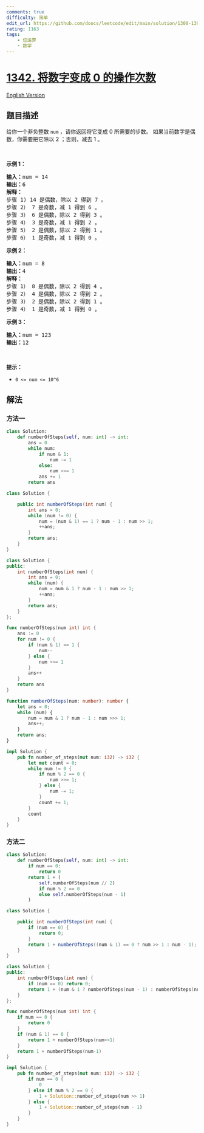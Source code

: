 ```yaml
---
comments: true
difficulty: 简单
edit_url: https://github.com/doocs/leetcode/edit/main/solution/1300-1399/1342.Number%20of%20Steps%20to%20Reduce%20a%20Number%20to%20Zero/README.md
rating: 1163
tags:
    - 位运算
    - 数学
---
```


# [1342. 将数字变成 0 的操作次数](https://leetcode.cn/problems/number-of-steps-to-reduce-a-number-to-zero)

[English Version](/solution/1300-1399/1342.Number%20of%20Steps%20to%20Reduce%20a%20Number%20to%20Zero/README_EN.md)

## 题目描述

<!-- 这里写题目描述 -->

<p>给你一个非负整数&nbsp;<code>num</code>&nbsp;，请你返回将它变成 0 所需要的步数。 如果当前数字是偶数，你需要把它除以 2 ；否则，减去 1 。</p>

<p>&nbsp;</p>

<p><strong>示例 1：</strong></p>

<pre><strong>输入：</strong>num = 14
<strong>输出：</strong>6
<strong>解释：
</strong>步骤 1) 14 是偶数，除以 2 得到 7 。
步骤 2） 7 是奇数，减 1 得到 6 。
步骤 3） 6 是偶数，除以 2 得到 3 。
步骤 4） 3 是奇数，减 1 得到 2 。
步骤 5） 2 是偶数，除以 2 得到 1 。
步骤 6） 1 是奇数，减 1 得到 0 。
</pre>

<p><strong>示例 2：</strong></p>

<pre><strong>输入：</strong>num = 8
<strong>输出：</strong>4
<strong>解释：</strong>
步骤 1） 8 是偶数，除以 2 得到 4 。
步骤 2） 4 是偶数，除以 2 得到 2 。
步骤 3） 2 是偶数，除以 2 得到 1 。
步骤 4） 1 是奇数，减 1 得到 0 。
</pre>

<p><strong>示例 3：</strong></p>

<pre><strong>输入：</strong>num = 123
<strong>输出：</strong>12
</pre>

<p>&nbsp;</p>

<p><strong>提示：</strong></p>

<ul>
	<li><code>0 &lt;= num &lt;= 10^6</code></li>
</ul>

## 解法

### 方法一

<!-- tabs:start -->

```python
class Solution:
    def numberOfSteps(self, num: int) -> int:
        ans = 0
        while num:
            if num & 1:
                num -= 1
            else:
                num >>= 1
            ans += 1
        return ans
```

```java
class Solution {

    public int numberOfSteps(int num) {
        int ans = 0;
        while (num != 0) {
            num = (num & 1) == 1 ? num - 1 : num >> 1;
            ++ans;
        }
        return ans;
    }
}
```

```cpp
class Solution {
public:
    int numberOfSteps(int num) {
        int ans = 0;
        while (num) {
            num = num & 1 ? num - 1 : num >> 1;
            ++ans;
        }
        return ans;
    }
};
```

```go
func numberOfSteps(num int) int {
	ans := 0
	for num != 0 {
		if (num & 1) == 1 {
			num--
		} else {
			num >>= 1
		}
		ans++
	}
	return ans
}
```

```ts
function numberOfSteps(num: number): number {
    let ans = 0;
    while (num) {
        num = num & 1 ? num - 1 : num >>> 1;
        ans++;
    }
    return ans;
}
```

```rust
impl Solution {
    pub fn number_of_steps(mut num: i32) -> i32 {
        let mut count = 0;
        while num != 0 {
            if num % 2 == 0 {
                num >>= 1;
            } else {
                num -= 1;
            }
            count += 1;
        }
        count
    }
}
```

<!-- tabs:end -->

### 方法二

<!-- tabs:start -->

```python
class Solution:
    def numberOfSteps(self, num: int) -> int:
        if num == 0:
            return 0
        return 1 + (
            self.numberOfSteps(num // 2)
            if num % 2 == 0
            else self.numberOfSteps(num - 1)
        )
```

```java
class Solution {

    public int numberOfSteps(int num) {
        if (num == 0) {
            return 0;
        }
        return 1 + numberOfSteps((num & 1) == 0 ? num >> 1 : num - 1);
    }
}
```

```cpp
class Solution {
public:
    int numberOfSteps(int num) {
        if (num == 0) return 0;
        return 1 + (num & 1 ? numberOfSteps(num - 1) : numberOfSteps(num >> 1));
    }
};
```

```go
func numberOfSteps(num int) int {
	if num == 0 {
		return 0
	}
	if (num & 1) == 0 {
		return 1 + numberOfSteps(num>>1)
	}
	return 1 + numberOfSteps(num-1)
}
```

```rust
impl Solution {
    pub fn number_of_steps(mut num: i32) -> i32 {
        if num == 0 {
            0
        } else if num % 2 == 0 {
            1 + Solution::number_of_steps(num >> 1)
        } else {
            1 + Solution::number_of_steps(num - 1)
        }
    }
}
```

<!-- tabs:end -->

<!-- end -->
